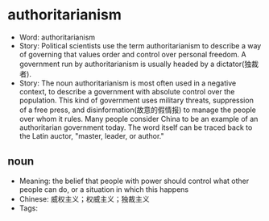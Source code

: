 # authoritarianism

- Word: authoritarianism
- Story: Political scientists use the term authoritarianism to describe a way of governing that values order and control over personal freedom. A government run by authoritarianism is usually headed by a dictator(独裁者).
- Story: The noun authoritarianism is most often used in a negative context, to describe a government with absolute control over the population. This kind of government uses military threats, suppression of a free press, and disinformation(故意的假情报) to manage the people over whom it rules. Many people consider China to be an example of an authoritarian government today. The word itself can be traced back to the Latin auctor, "master, leader, or author."

## noun

- Meaning: the belief that people with power should control what other people can do, or a situation in which this happens
- Chinese: 威权主义；权威主义；独裁主义
- Tags: 

